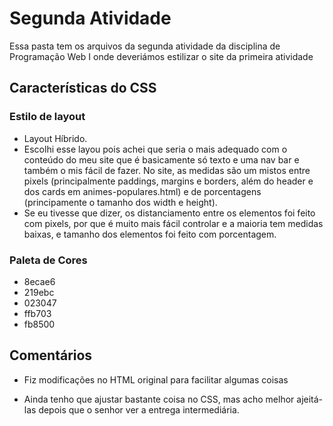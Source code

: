 # Segunda Atividade

Essa pasta tem os arquivos da segunda atividade da disciplina de Programação Web I onde deveriámos estilizar o site da primeira atividade

## Características do CSS

### Estilo de layout

- Layout Híbrido.
- Escolhi esse layou pois achei que seria o mais adequado com o conteúdo do meu site que é basicamente só texto e uma nav bar e também o mis fácil de fazer. No site, as medidas são um mistos entre pixels (principalmente paddings, margins e borders, além do header e dos cards em animes-populares.html) e de porcentagens (principamente o tamanho dos width e height).
- Se eu tivesse que dizer, os distanciamento entre os elementos foi feito com pixels, por que é muito mais fácil controlar e a maioria tem medidas baixas, e tamanho dos elementos foi feito com porcentagem.

### Paleta de Cores

- 8ecae6
- 219ebc
- 023047
- ffb703
- fb8500

## Comentários

- Fiz modificações no HTML original para facilitar algumas coisas

- Ainda tenho que ajustar bastante coisa no CSS, mas acho melhor ajeitá-las depois que o senhor ver a entrega intermediária.
